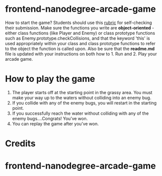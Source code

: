 frontend-nanodegree-arcade-game
===============================

How to start the game? Students should use this [rubric](https://review.udacity.com/#!/projects/2696458597/rubric) for self-checking their submission. Make sure the functions you write are **object-oriented** - either class functions (like Player and Enemy) or class prototype functions such as Enemy.prototype.checkCollisions, and that the keyword 'this' is used appropriately within your class and class prototype functions to refer to the object the function is called upon. Also be sure that the **readme.md** file is updated with your instructions on both how to 1. Run and 2. Play your arcade game.

How to play the game
===============================

1. The player starts off at the starting point in the grassy area. You must make your way up to the waters without colliding into an enemy bug.
2. If you collide with any of the enemy bugs, you will restart in the starting point.
3. If you successfully reach the water without colliding with any of the enemy bugs….Congrats! You’ve won.
4. You can replay the game after you’ve won.

Credits
===============================
# frontend-nanodegree-arcade-game
